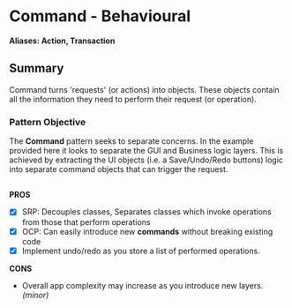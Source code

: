 # Command - Behavioural
**Aliases:
 Action, Transaction**

## Summary
Command turns 'requests' (or actions) into objects. These objects contain all the information they need to perform their request (or operation).

### Pattern Objective
The **Command** pattern seeks to separate concerns. In the example provided here it looks to separate the GUI and Business logic layers. This is achieved by extracting the UI objects (i.e. a Save/Undo/Redo buttons) logic into separate command objects that can trigger the request.

##

**PROS**
 - [x] SRP: Decouples classes, Separates classes which invoke operations from those that perform operations
 - [x] OCP: Can easily introduce new **commands** without breaking existing code
 - [x] Implement undo/redo as you store a list of performed operations.

**CONS**
 -  Overall app complexity may increase as you introduce new layers. *(minor)*
